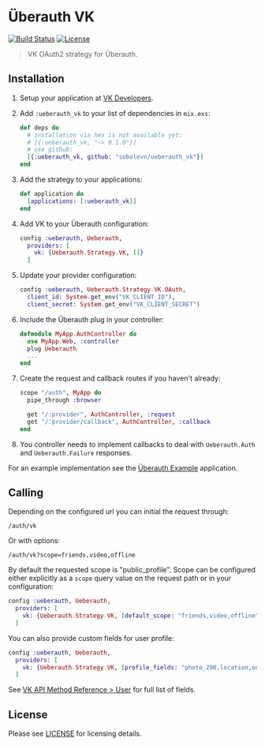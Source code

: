 # Überauth VK
[![Build Status][travis-img]][travis] [![License][license-img]][license]

[travis-img]: https://travis-ci.org/sobolevn/ueberauth_vk.png?branch=master
[travis]: https://travis-ci.org/sobolevn/ueberauth_vk
[license-img]: http://img.shields.io/badge/license-MIT-brightgreen.svg
[license]: http://opensource.org/licenses/MIT

> VK OAuth2 strategy for Überauth.

## Installation

1. Setup your application at [VK Developers](https://vk.com/dev).

1. Add `:ueberauth_vk` to your list of dependencies in `mix.exs`:

    ```elixir
    def deps do
      # installation via hex is not available yet:
      # [{:ueberauth_vk, "~> 0.1.0"}]
      # use github:
      [{:ueberauth_vk, github: "sobolevn/ueberauth_vk"}]
    end
    ```

1. Add the strategy to your applications:

    ```elixir
    def application do
      [applications: [:ueberauth_vk]]
    end
    ```

1. Add VK to your Überauth configuration:

    ```elixir
    config :ueberauth, Ueberauth,
      providers: [
        vk: {Ueberauth.Strategy.VK, []}
      ]
    ```

1.  Update your provider configuration:

    ```elixir
    config :ueberauth, Ueberauth.Strategy.VK.OAuth,
      client_id: System.get_env("VK_CLIENT_ID"),
      client_secret: System.get_env("VK_CLIENT_SECRET")
    ```

1.  Include the Überauth plug in your controller:

    ```elixir
    defmodule MyApp.AuthController do
      use MyApp.Web, :controller
      plug Ueberauth
      ...
    end
    ```

1.  Create the request and callback routes if you haven't already:

    ```elixir
    scope "/auth", MyApp do
      pipe_through :browser

      get "/:provider", AuthController, :request
      get "/:provider/callback", AuthController, :callback
    end
    ```

1. You controller needs to implement callbacks to deal with `Ueberauth.Auth` and `Ueberauth.Failure` responses.

For an example implementation see the [Überauth Example](https://github.com/ueberauth/ueberauth_example) application.

## Calling

Depending on the configured url you can initial the request through:

    /auth/vk

Or with options:

    /auth/vk?scope=friends,video,offline

By default the requested scope is "public_profile". Scope can be configured either explicitly as a `scope` query value on the request path or in your configuration:

```elixir
config :ueberauth, Ueberauth,
  providers: [
    vk: {Ueberauth.Strategy.VK, [default_scope: "friends,video,offline"]}
  ]
```

You can also provide custom fields for user profile:

```elixir
config :ueberauth, Ueberauth,
  providers: [
    vk: {Ueberauth.Strategy.VK, [profile_fields: "photo_200,location,online"]}
  ]
```

See [VK API Method Reference > User](https://vk.com/dev/users.get) for full list of fields.


## License

Please see [LICENSE](https://github.com/ueberauth/ueberauth_vk/blob/master/LICENSE) for licensing details.
